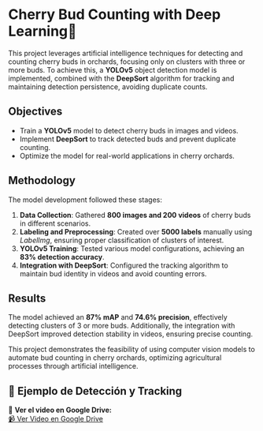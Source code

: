 # Cherry Bud Counting with Deep Learning🍒

This project leverages artificial intelligence techniques for detecting and counting cherry buds in orchards, focusing only on clusters with three or more buds. To achieve this, a **YOLOv5** object detection model is implemented, combined with the **DeepSort** algorithm for tracking and maintaining detection persistence, avoiding duplicate counts.

## Objectives
- Train a **YOLOv5** model to detect cherry buds in images and videos.
- Implement **DeepSort** to track detected buds and prevent duplicate counting.
- Optimize the model for real-world applications in cherry orchards.

## Methodology
The model development followed these stages:
1. **Data Collection**: Gathered **800 images and 200 videos** of cherry buds in different scenarios.
2. **Labeling and Preprocessing**: Created over **5000 labels** manually using *LabelImg*, ensuring proper classification of clusters of interest.
3. **YOLOv5 Training**: Tested various model configurations, achieving an **83% detection accuracy**.
4. **Integration with DeepSort**: Configured the tracking algorithm to maintain bud identity in videos and avoid counting errors.

## Results
The model achieved an **87% mAP** and **74.6% precision**, effectively detecting clusters of 3 or more buds. Additionally, the integration with DeepSort improved detection stability in videos, ensuring precise counting.

This project demonstrates the feasibility of using computer vision models to automate bud counting in cherry orchards, optimizing agricultural processes through artificial intelligence.


## 🎥 Ejemplo de Detección y Tracking  

📌 **Ver el video en Google Drive:**  
[📹 Ver Video en Google Drive](https://drive.google.com/file/d/1aVlfPb2faK_1FdpfB963sCQz1F6UHq44/view?usp=sharing)


